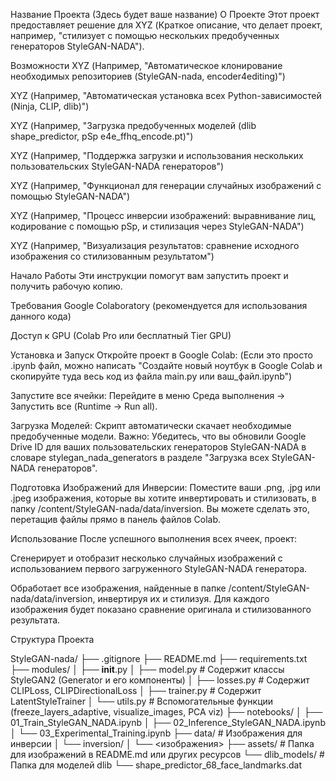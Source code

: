 Название Проекта (Здесь будет ваше название)
О Проекте
Этот проект предоставляет решение для XYZ (Краткое описание, что делает проект, например, "стилизует с помощью нескольких предобученных генераторов StyleGAN-NADA").

Возможности
XYZ (Например, "Автоматическое клонирование необходимых репозиториев (StyleGAN-nada, encoder4editing)")

XYZ (Например, "Автоматическая установка всех Python-зависимостей (Ninja, CLIP, dlib)")

XYZ (Например, "Загрузка предобученных моделей (dlib shape_predictor, pSp e4e_ffhq_encode.pt)")

XYZ (Например, "Поддержка загрузки и использования нескольких пользовательских StyleGAN-NADA генераторов")

XYZ (Например, "Функционал для генерации случайных изображений с помощью StyleGAN-NADA")

XYZ (Например, "Процесс инверсии изображений: выравнивание лиц, кодирование с помощью pSp, и стилизация через StyleGAN-NADA")

XYZ (Например, "Визуализация результатов: сравнение исходного изображения со стилизованным результатом")

Начало Работы
Эти инструкции помогут вам запустить проект и получить рабочую копию.

Требования
Google Colaboratory (рекомендуется для использования данного кода)

Доступ к GPU (Colab Pro или бесплатный Tier GPU)

Установка и Запуск
Откройте проект в Google Colab:
(Если это просто .ipynb файл, можно написать "Создайте новый ноутбук в Google Colab и скопируйте туда весь код из файла main.py или ваш_файл.ipynb")

Запустите все ячейки:
Перейдите в меню Среда выполнения -> Запустить все (Runtime -> Run all).

Загрузка Моделей:
Скрипт автоматически скачает необходимые предобученные модели.
Важно: Убедитесь, что вы обновили Google Drive ID для ваших пользовательских генераторов StyleGAN-NADA в словаре stylegan_nada_generators в разделе "Загрузка всех StyleGAN-NADA генераторов".

Подготовка Изображений для Инверсии:
Поместите ваши .png, .jpg или .jpeg изображения, которые вы хотите инвертировать и стилизовать, в папку /content/StyleGAN-nada/data/inversion. Вы можете сделать это, перетащив файлы прямо в панель файлов Colab.

Использование
После успешного выполнения всех ячеек, проект:

Сгенерирует и отобразит несколько случайных изображений с использованием первого загруженного StyleGAN-NADA генератора.

Обработает все изображения, найденные в папке /content/StyleGAN-nada/data/inversion, инвертируя их и стилизуя. Для каждого изображения будет показано сравнение оригинала и стилизованного результата.

Структура Проекта 

StyleGAN-nada/
├── .gitignore
├── README.md
├── requirements.txt
├── modules/
│   ├── __init__.py
│   ├── model.py           # Содержит классы StyleGAN2 (Generator и его компоненты)
│   ├── losses.py          # Содержит CLIPLoss, CLIPDirectionalLoss
│   ├── trainer.py         # Содержит LatentStyleTrainer
│   └── utils.py           # Вспомогательные функции (freeze_layers_adaptive, visualize_images, PCA viz)
├── notebooks/
│   ├── 01_Train_StyleGAN_NADA.ipynb
│   ├── 02_Inference_StyleGAN_NADA.ipynb
│   └── 03_Experimental_Training.ipynb
├── data/                  # Изображения для инверсии
│   └── inversion/
│       └── <изображения>
├── assets/                # Папка для изображений в README.md или других ресурсов
└── dlib_models/           # Папка для моделей dlib 
    └── shape_predictor_68_face_landmarks.dat
